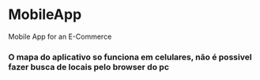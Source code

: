 # MobileApp
Mobile App for an E-Commerce

### O mapa do aplicativo so funciona em celulares, não é possivel fazer busca de locais pelo browser do pc
